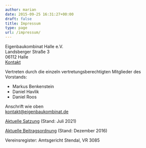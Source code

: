 ```yaml
---
author: marian
date: 2015-09-25 16:31:27+00:00
draft: false
title: Impressum
type: page
url: /impressum/
---
```


Eigenbaukombinat Halle e.V.  
Landsberger Straße 3  
06112 Halle  
[Kontakt](/kontakt)  

Vertreten durch die einzeln vertretungsberechtigten Mitglieder des Vorstands:

* Markus Benkenstein
* Daniel Havlik
* Daniel Roos

Anschrift wie oben  
[kontakt@eigenbaukombinat.de](mailto:kontakt@eigenbaukombinat.de)

[Aktuelle Satzung](/wp-content/uploads/2021/07/satzung-2021-07.pdf) (Stand: Juli 2021)  

[Aktuelle Beitragsordnung](/wp-content/uploads/2017/01/bo_2016_12_15.pdf) (Stand: Dezember 2016)

Vereinsregister: Amtsgericht Stendal, VR 3085
